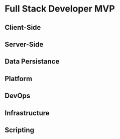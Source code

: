 # Full Stack Developer MVP

## Client-Side
## Server-Side
## Data Persistance
## Platform
## DevOps
## Infrastructure
## Scripting
